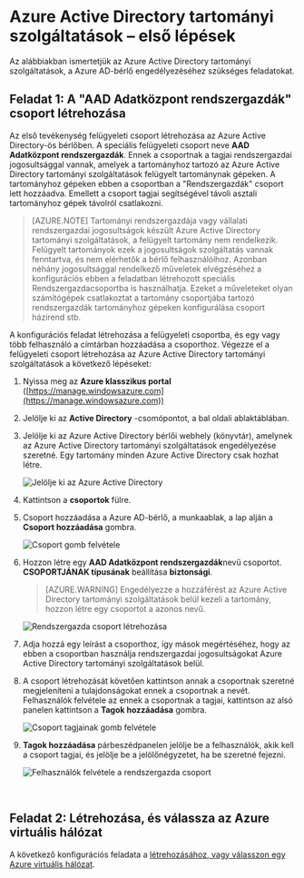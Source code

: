 <properties
    pageTitle="Azure Active Directory tartományi szolgáltatások: Hozzon létre a AAD Adatközpont rendszergazdák csoport |} Microsoft Azure"
    description="Azure Active Directory tartományi szolgáltatások – első lépések"
    services="active-directory-ds"
    documentationCenter=""
    authors="mahesh-unnikrishnan"
    manager="stevenpo"
    editor="curtand"/>

<tags
    ms.service="active-directory-ds"
    ms.workload="identity"
    ms.tgt_pltfrm="na"
    ms.devlang="na"
    ms.topic="article"
    ms.date="10/03/2016"
    ms.author="maheshu"/>

# <a name="get-started-with-azure-ad-domain-services"></a>Azure Active Directory tartományi szolgáltatások – első lépések

Az alábbiakban ismertetjük az Azure Active Directory tartományi szolgáltatások, a Azure AD-bérlő engedélyezéséhez szükséges feladatokat.

## <a name="task-1-create-the-aad-dc-administrators-group"></a>Feladat 1: A "AAD Adatközpont rendszergazdák" csoport létrehozása
Az első tevékenység felügyeleti csoport létrehozása az Azure Active Directory-ös bérlőben. A speciális felügyeleti csoport neve **AAD Adatközpont rendszergazdák**. Ennek a csoportnak a tagjai rendszergazdai jogosultsággal vannak, amelyek a tartományhoz tartozó az Azure Active Directory tartományi szolgáltatások felügyelt tartománynak gépeken. A tartományhoz gépeken ebben a csoportban a "Rendszergazdák" csoport lett hozzáadva. Emellett a csoport tagjai segítségével távoli asztali tartományhoz gépek távolról csatlakozni.  

> [AZURE.NOTE] Tartományi rendszergazdája vagy vállalati rendszergazdai jogosultságok készült Azure Active Directory tartományi szolgáltatások, a felügyelt tartomány nem rendelkezik. Felügyelt tartományok ezek a jogosultságok szolgáltatás vannak fenntartva, és nem elérhetők a bérlő felhasználóihoz. Azonban néhány jogosultsággal rendelkező műveletek elvégzéséhez a konfigurációs ebben a feladatban létrehozott speciális Rendszergazdacsoportba is használhatja. Ezeket a műveleteket olyan számítógépek csatlakoztat a tartomány csoportjába tartozó rendszergazdák tartományhoz gépeken konfigurálása csoport házirend stb.

A konfigurációs feladat létrehozása a felügyeleti csoportba, és egy vagy több felhasználó a címtárban hozzáadása a csoporthoz. Végezze el a felügyeleti csoport létrehozása az Azure Active Directory tartományi szolgáltatások a következő lépéseket:

1. Nyissa meg az **Azure klasszikus portal** ([https://manage.windowsazure.com](https://manage.windowsazure.com))

2. Jelölje ki az **Active Directory** -csomópontot, a bal oldali ablaktáblában.

3. Jelölje ki az Azure Active Directory bérlői webhely (könyvtár), amelynek az Azure Active Directory tartományi szolgáltatások engedélyezése szeretné. Egy tartomány minden Azure Active Directory csak hozhat létre.

    ![Jelölje ki az Azure Active Directory](./media/active-directory-domain-services-getting-started/select-aad-directory.png)

4. Kattintson a **csoportok** fülre.

5. Csoport hozzáadása a Azure AD-bérlő, a munkaablak, a lap alján a **Csoport hozzáadása** gombra.

    ![Csoport gomb felvétele](./media/active-directory-domain-services-getting-started/add-group-button.png)

6. Hozzon létre egy **AAD Adatközpont rendszergazdák**nevű csoportot. **CSOPORTJÁNAK típusának** beállítása **biztonsági**.

    > [AZURE.WARNING] Engedélyezze a hozzáférést az Azure Active Directory tartományi szolgáltatások belül kezeli a tartomány, hozzon létre egy csoportot a azonos nevű.

    ![Rendszergazda csoport létrehozása](./media/active-directory-domain-services-getting-started/create-admin-group.png)

7. Adja hozzá egy leírást a csoporthoz, így mások megértéséhez, hogy az ebben a csoportban használja rendszergazdai jogosultságokat Azure Active Directory tartományi szolgáltatások belül.

8. A csoport létrehozását követően kattintson annak a csoportnak szeretné megjeleníteni a tulajdonságokat ennek a csoportnak a nevét. Felhasználók felvétele az ennek a csoportnak a tagjai, kattintson az alsó panelen kattintson a **Tagok hozzáadása** gombra.

    ![Csoport tagjainak gomb felvétele](./media/active-directory-domain-services-getting-started/add-group-members-button.png)

9. **Tagok hozzáadása** párbeszédpanelen jelölje be a felhasználók, akik kell a csoport tagjai, és jelölje be a jelölőnégyzetet, ha be szeretné fejezni.

    ![Felhasználók felvétele a rendszergazda csoport](./media/active-directory-domain-services-getting-started/add-group-members.png)

<br>

## <a name="task-2-create-or-select-an-azure-virtual-network"></a>Feladat 2: Létrehozása, és válassza az Azure virtuális hálózat
A következő konfigurációs feladata a [létrehozásához, vagy válasszon egy Azure virtuális hálózat](active-directory-ds-getting-started-vnet.md).
